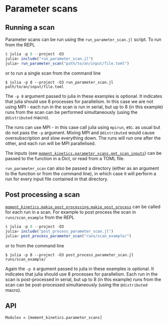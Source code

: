 Parameter scans
===============

Running a scan
--------------

Parameter scans can be run using the `run_parameter_scan.jl` script. To run from the REPL
```julia
$ julia -p 8 --project -O3
julia> include("run_parameter_scan.jl")
julia> run_parameter_scan("path/to/an/input/file.toml")
```
or to run a single scan from the command line
```shell
$ julia -p 8 --project -O3 run_parameter_scan.jl path/to/an/input/file.toml
```
The `-p 8` argument passed to julia in these examples is optional. It indicates
that julia should use 8 processes for parallelism. In this case we are not
using MPI - each run in the scan is run in serial, but up to 8 (in this
example) runs from the scan can be performed simultaneously (using the
`@distributed` macro).

The runs can use MPI - in this case call julia using `mpirun`, etc. as usual
but do not pass the `-p` argument. Mixing MPI and `@distributed` would cause
oversubscription and slow everything down. The runs will run one after the
other, and each run will be MPI parallelised.

The inputs (see [`moment_kinetics.parameter_scans.get_scan_inputs`](@ref)) can
be passed to the function in a Dict, or read from a TOML file.

`run_parameter_scan` can also be passed a directory (either as an argument to
the function or from the command line), in which case it will perform a run for
every input file contained in that directory.

Post processing a scan
----------------------

[`moment_kinetics.makie_post_processing.makie_post_process`](@ref) can be
called for each run in a scan. For example to post process the scan in
`runs/scan_example` from the REPL
```julia
$ julia -p 8 --project -O3
julia> include("post_process_parameter_scan.jl")
julia> post_process_parameter_scan("runs/scan_example/")
```
or to from the command line
```shell
$ julia -p 8 --project -O3 post_process_parameter_scan.jl runs/scan_example/
```
Again the `-p 8` argument passed to julia in these examples is optional. It
indicates that julia should use 8 processes for parallelism. Each run in the
scan is post-processed in serial, but up to 8 (in this example) runs from the
scan can be post-processed simultaneously (using the `@distributed` macro).

API
---

```@autodocs
Modules = [moment_kinetics.parameter_scans]
```
